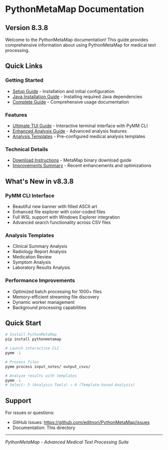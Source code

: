 # PythonMetaMap Documentation

## Version 8.3.8

Welcome to the PythonMetaMap documentation! This guide provides comprehensive information about using PythonMetaMap for medical text processing.

## Quick Links

### Getting Started
- [Setup Guide](SETUP_GUIDE.md) - Installation and initial configuration
- [Java Installation Guide](JAVA_INSTALLATION_GUIDE.md) - Installing required Java dependencies
- [Complete Guide](PYTHONMETAMAP_COMPLETE_GUIDE.md) - Comprehensive usage documentation

### Features
- [Ultimate TUI Guide](ULTIMATE_TUI_COMPLETE.md) - Interactive terminal interface with PyMM CLI
- [Enhanced Analysis Guide](ENHANCED_ANALYSIS_GUIDE.md) - Advanced analysis features
- [Analysis Templates](ANALYSIS_TEMPLATES_GUIDE.md) - Pre-configured medical analysis templates

### Technical Details
- [Download Instructions](DOWNLOAD_INSTRUCTIONS.md) - MetaMap binary download guide
- [Improvements Summary](IMPROVEMENTS_SUMMARY.md) - Recent enhancements and optimizations

## What's New in v8.3.8

### PyMM CLI Interface
- Beautiful new banner with filled ASCII art
- Enhanced file explorer with color-coded files
- Full WSL support with Windows Explorer integration
- Advanced search functionality across CSV files

### Analysis Templates
- Clinical Summary Analysis
- Radiology Report Analysis
- Medication Review
- Symptom Analysis
- Laboratory Results Analysis

### Performance Improvements
- Optimized batch processing for 1000+ files
- Memory-efficient streaming file discovery
- Dynamic worker management
- Background processing capabilities

## Quick Start

```bash
# Install PythonMetaMap
pip install pythonmetamap

# Launch interactive CLI
pymm -i

# Process files
pymm process input_notes/ output_csvs/

# Analyze results with templates
pymm -i
# Select: 5 (Analysis Tools) → 6 (Template-based Analysis)
```

## Support

For issues or questions:
- GitHub Issues: https://github.com/editnori/PythonMetaMap/issues
- Documentation: This directory

---
*PythonMetaMap - Advanced Medical Text Processing Suite*
